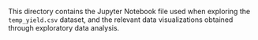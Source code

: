 This directory contains the Jupyter Notebook file used when exploring the ```temp_yield.csv``` dataset, and the relevant data visualizations obtained through exploratory data analysis.
